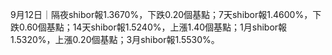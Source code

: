 9月12日｜隔夜shibor報1.3670%，下跌0.20個基點；7天shibor報1.4600%，下跌0.60個基點；14天shibor報1.5240%，上漲1.40個基點；1月shibor報1.5320%，上漲0.20個基點；3月shibor報1.5530%。